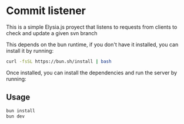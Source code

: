 # Commit listener

This is a simple Elysia.js proyect that listens to requests from clients to check and update a given svn branch

This depends on the bun runtime, if you don't have it installed, you can install it by running:

```bash
curl -fsSL https://bun.sh/install | bash
```

Once installed, you can install the dependencies and run the server by running:
## Usage

```bash
bun install
bun dev
```


